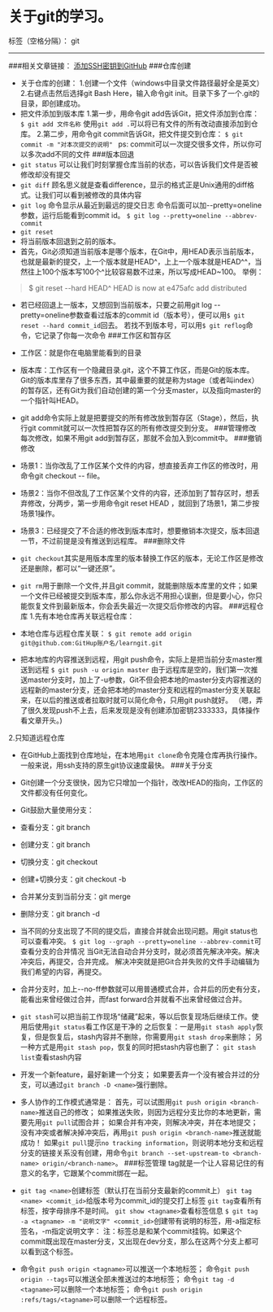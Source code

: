 ﻿# 关于git的学习。

标签（空格分隔）： git

---
###相关文章链接：
[添加SSH密钥到GitHub][1]
###仓库创建
* 关于仓库的创建：
  1.创建一个文件（windows中目录文件路径最好全是英文）
  2.右键点击然后选择git Bash Here，输入命令git init。目录下多了一个.git的目录，即创建成功。
* 把文件添加到版本库
1.第一步，用命令git add告诉Git，把文件添加到仓库：
`` $ git add 文件名称``
使用``git add .``可以将已有文件的所有改动直接添加到仓库。
2.第二步，用命令git commit告诉Git，把文件提交到仓库：
``$ git commit -m "对本次提交的说明" ``
ps: commit可以一次提交很多文件，所以你可以多次add不同的文件
###版本回退
* ``git status``
可以让我们时刻掌握仓库当前的状态，可以告诉我们文件是否被修改却没有提交
* ``git diff``
顾名思义就是查看difference，显示的格式正是Unix通用的diff格式。让我们可以看到被修改的具体内容
* ``git log``
命令显示从最近到最远的提交日志
命令后面可以加--pretty=oneline参数，运行后能看到commit id。
``$ git log --pretty=oneline --abbrev-commit``
* ``git reset``
 * 将当前版本回退到之前的版本。
 * 首先，Git必须知道当前版本是哪个版本，在Git中，用HEAD表示当前版本，也就是最新的提交，上一个版本就是HEAD^，上上一个版本就是HEAD^^，当然往上100个版本写100个^比较容易数不过来，所以写成HEAD~100。
举例：
>$ git reset --hard HEAD^
HEAD is now at e475afc add distributed
 * 若已经回退上一版本，又想回到当前版本，只要之前用git log --pretty=oneline参数查看过版本的commit id（版本号），便可以用``$ git reset --hard commit_id``回去。
 若找不到版本号，可以用``$ git reflog``命令，它记录了你每一次命令
###工作区和暂存区
* 工作区：就是你在电脑里能看到的目录
* 版本库：工作区有一个隐藏目录.git，这个不算工作区，而是Git的版本库。
Git的版本库里存了很多东西，其中最重要的就是称为stage（或者叫index）的暂存区，还有Git为我们自动创建的第一个分支master，以及指向master的一个指针叫HEAD。
* git add命令实际上就是把要提交的所有修改放到暂存区（Stage），然后，执行git commit就可以一次性把暂存区的所有修改提交到分支。
###管理修改
每次修改，如果不用git add到暂存区，那就不会加入到commit中。
###撤销修改
* 场景1：当你改乱了工作区某个文件的内容，想直接丢弃工作区的修改时，用命令git checkout -- file。
* 场景2：当你不但改乱了工作区某个文件的内容，还添加到了暂存区时，想丢弃修改，分两步，第一步用命令git reset HEAD <file>，就回到了场景1，第二步按场景1操作。
* 场景3：已经提交了不合适的修改到版本库时，想要撤销本次提交，版本回退一节，不过前提是没有推送到远程库。
###删除文件
* ``git checkout``其实是用版本库里的版本替换工作区的版本，无论工作区是修改还是删除，都可以“一键还原”。
* ``git rm``用于删除一个文件,并且git commit，就能删除版本库里的文件；如果一个文件已经被提交到版本库，那么你永远不用担心误删，但是要小心，你只能恢复文件到最新版本，你会丢失最近一次提交后你修改的内容。
###远程仓库
1.先有本地仓库再关联远程仓库：

* 本地仓库与远程仓库关联：
``$ git remote add origin git@github.com:GitHup账户名/learngit.git``
* 把本地库的内容推送到远程，用git push命令，实际上是把当前分支master推送到远程
``$ git push -u origin master``
由于远程库是空的，我们第一次推送master分支时，加上了-u参数，Git不但会把本地的master分支内容推送的远程新的master分支，还会把本地的master分支和远程的master分支关联起来，在以后的推送或者拉取时就可以简化命令，只用git push就好。
（嗯，弄了很久发现push不上去，后来发现是没有创建添加密钥2333333，具体操作看文章开头。)

2.只知道远程仓库

* 在GitHub上面找到仓库地址，在本地用``git clone``命令克隆仓库再执行操作。
一般来说，用ssh支持的原生git协议速度最快。
###关于分支
* Git创建一个分支很快，因为它只增加一个指针，改改HEAD的指向，工作区的文件都没有任何变化。
* Git鼓励大量使用分支：
 * 查看分支：git branch
 * 创建分支：git branch <name>
 * 切换分支：git checkout <name>
 * 创建+切换分支：git checkout -b <name>
 * 合并某分支到当前分支：git merge <name>
 * 删除分支：git branch -d <name>
* 当不同的分支出现了不同的提交后，直接合并就会出现问题。用git status也可以查看冲突。
``$ git log --graph --pretty=oneline --abbrev-commit``可查看分支的合并情况
当Git无法自动合并分支时，就必须首先解决冲突。解决冲突后，再提交，合并完成。
解决冲突就是把Git合并失败的文件手动编辑为我们希望的内容，再提交。
* 合并分支时，加上--no-ff参数就可以用普通模式合并，合并后的历史有分支，能看出来曾经做过合并，而fast forward合并就看不出来曾经做过合并。
* ``git stash``可以把当前工作现场“储藏”起来，等以后恢复现场后继续工作。使用后使用``git status``看工作区是干净的
之后恢复：一是用``git stash apply``恢复，但是恢复后，stash内容并不删除，你需要用``git stash drop``来删除；
另一种方式是用``git stash pop``，恢复的同时把stash内容也删了：
``git stash list``查看stash内容
* 开发一个新feature，最好新建一个分支；
如果要丢弃一个没有被合并过的分支，可以通过``git branch -D <name>``强行删除。
* 多人协作的工作模式通常是：
首先，可以试图用``git push origin <branch-name>``推送自己的修改；
如果推送失败，则因为远程分支比你的本地更新，需要先用``git pull``试图合并；
如果合并有冲突，则解决冲突，并在本地提交；
没有冲突或者解决掉冲突后，再用``git push origin <branch-name>``推送就能成功！
如果``git pull``提示``no tracking information``，则说明本地分支和远程分支的链接关系没有创建，用命令``git branch --set-upstream-to <branch-name> origin/<branch-name>``。
###标签管理
tag就是一个让人容易记住的有意义的名字，它跟某个commit绑在一起。

* ``git tag <name>``创建标签（默认打在当前分支最新的commit上）
``git tag <name> <commit_id>``给版本号为commit_id的提交打上标签
``git tag``查看所有标签，按字母排序不是时间。
``git show <tagname>``查看标签信息
``$ git tag -a <tagname> -m "说明文字" <commit_id>``创建带有说明的标签，用-a指定标签名，-m指定说明文字：
注：标签总是和某个commit挂钩。如果这个commit既出现在master分支，又出现在dev分支，那么在这两个分支上都可以看到这个标签。
* 命令``git push origin <tagname>``可以推送一个本地标签；
命令``git push origin --tags``可以推送全部未推送过的本地标签；
命令``git tag -d <tagname>``可以删除一个本地标签；
命令``git push origin :refs/tags/<tagname>``可以删除一个远程标签。

  [1]: https://www.cnblogs.com/xixihuang/p/5522424.html